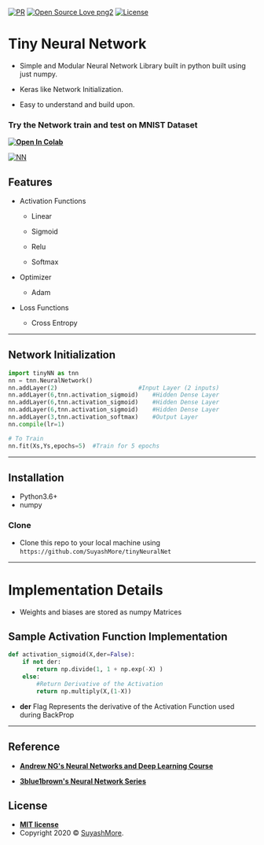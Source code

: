 [![PR](https://camo.githubusercontent.com/f96261621753dacf526590825b84f87ccb1db0e6/68747470733a2f2f696d672e736869656c64732e696f2f62616467652f5052732d77656c636f6d652d627269676874677265656e2e7376673f7374796c653d666c6174)](https://github.com/SuyashMore/tinyNeuralNet/pulls)
[![Open Source Love png2](https://badges.frapsoft.com/os/v2/open-source.png?v=103)](https://github.com/SuyashMore)
[![License](http://img.shields.io/:license-mit-blue.svg?style=flat-square)](http://badges.mit-license.org) 

# Tiny Neural Network

- Simple and Modular Neural Network Library built in python built using just numpy.

- Keras like Network Initialization.

- Easy to understand and build upon.

### Try the Network train and test on MNIST Dataset

**[![Open In Colab](https://colab.research.google.com/assets/colab-badge.svg)](https://colab.research.google.com/github/SuyashMore/tinyNeuralNet/blob/master/tinyNN-v2.ipynb)**

[![NN](https://cdn-images-1.medium.com/max/1000/1*Sr53EAWCc284-MDgvO3ReA.jpeg)](#) 

## Features
- Activation Functions

   - Linear

    - Sigmoid

    - Relu

    - Softmax

- Optimizer
    -  Adam

- Loss Functions
    - Cross Entropy


---

## Network Initialization 

```python
import tinyNN as tnn
nn = tnn.NeuralNetwork()
nn.addLayer(2)                       #Input Layer (2 inputs)
nn.addLayer(6,tnn.activation_sigmoid)    #Hidden Dense Layer 
nn.addLayer(6,tnn.activation_sigmoid)    #Hidden Dense Layer 
nn.addLayer(6,tnn.activation_sigmoid)    #Hidden Dense Layer 
nn.addLayer(3,tnn.activation_softmax)    #Output Layer 
nn.compile(lr=1)

# To Train 
nn.fit(Xs,Ys,epochs=5)  #Train for 5 epochs
```

---

## Installation

- Python3.6+
- numpy

### Clone

- Clone this repo to your local machine using `https://github.com/SuyashMore/tinyNeuralNet`

---
# Implementation Details
- Weights and biases are stored as numpy Matrices


## Sample Activation Function Implementation

```python
def activation_sigmoid(X,der=False):
    if not der:
        return np.divide(1, 1 + np.exp(-X) )
    else:
        #Return Derivative of the Activation 
        return np.multiply(X,(1-X))
```

- **der** Flag Represents the derivative of the Activation Function used during BackProp

---

## Reference

- **[Andrew NG's Neural Networks and Deep Learning Course](https://www.coursera.org/learn/neural-networks-deep-learning)**

- **[3blue1brown's Neural Network Series](https://www.3blue1brown.com/neural-networks)**


## License

- **[MIT license](http://opensource.org/licenses/mit-license.php)**
- Copyright 2020 © <a href="https://github.com/SuyashMore" target="_blank">SuyashMore</a>.
